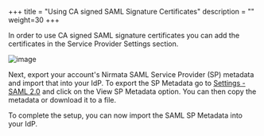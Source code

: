 +++
title = "Using CA signed SAML Signature Certificates"
description = ""
weight=30
+++

In order to use CA signed SAML signature certificates you can add the
certificates in the Service Provider Settings section.

![image](/images/settings-sp-data.png)

Next, export your account's Nirmata SAML Service Provider (SP) metadata
and import that into your IdP. To export the SP Metadata go to [Settings - SAML 2.0](https://www.nirmata.io/webclient/#identityProvider) and
click on the View SP Metadata option. You can then copy the metadata or
download it to a file.

To complete the setup, you can now import the SAML SP Metadata into your
IdP.


